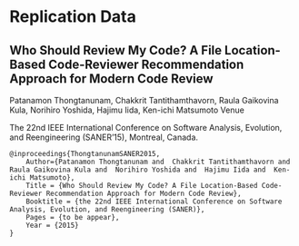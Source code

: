 Replication Data
===================

Who Should Review My Code? A File Location-Based Code-Reviewer Recommendation Approach for Modern Code Review
------------------------------------------------------------------------

Patanamon Thongtanunam, Chakkrit Tantithamthavorn, Raula Gaikovina Kula, Norihiro Yoshida, Hajimu Iida, Ken-ichi Matsumoto Venue 

The 22nd IEEE International Conference on Software Analysis, Evolution, and Reengineering (SANER’15), Montreal, Canada.



    @inproceedings{ThongtanunamSANER2015,
    	Author={Patanamon Thongtanunam and  Chakkrit Tantithamthavorn and  Raula Gaikovina Kula and  Norihiro Yoshida and  Hajimu Iida and  Ken-ichi Matsumoto},
    	Title = {Who Should Review My Code? A File Location-Based Code-Reviewer Recommendation Approach for Modern Code Review},
    	Booktitle = {the 22nd IEEE International Conference on Software Analysis, Evolution, and Reengineering (SANER)},
    	Pages = {to be appear},
    	Year = {2015}
    }
